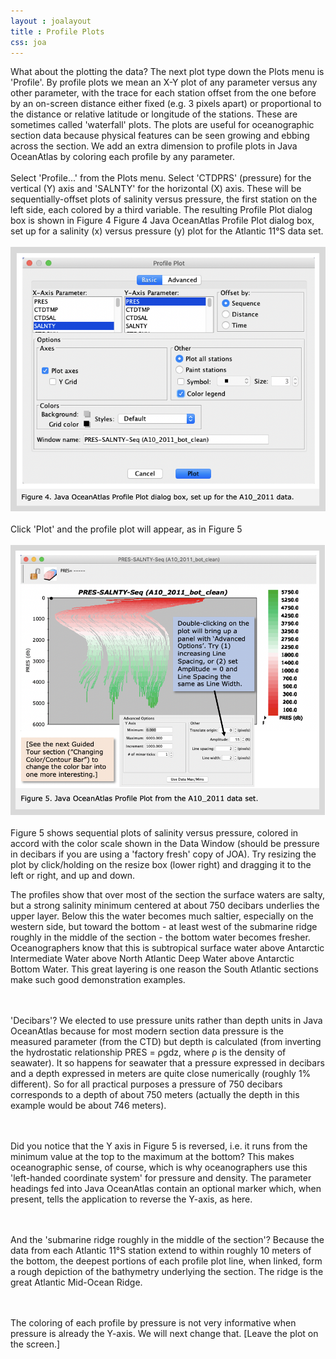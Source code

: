 ```yaml
---
layout : joalayout
title : Profile Plots
css: joa
---
```


<p>What about the plotting the data? The next plot type down the Plots menu is 'Profile'. By profile plots we mean an X-Y plot of any parameter versus any other parameter, with the trace for each station offset from the one before by an on-screen distance either fixed (e.g. 3 pixels apart) or proportional to the distance or relative latitude or longitude of the stations. These are sometimes called 'waterfall' plots. The plots are useful for oceanographic section data because physical features can be seen growing and ebbing across the section. We add an extra dimension to profile plots in Java OceanAtlas by coloring each profile by any parameter.
	<br><br>
	Select 'Profile...' from the Plots menu. Select 'CTDPRS' (pressure) for the vertical (Y) axis and 'SALNTY' for the horizontal (X) axis. These will be sequentially-offset plots of salinity versus pressure, the first station on the left side, each colored by a third variable. The resulting Profile Plot dialog box is shown in Figure 4
Figure 4 Java OceanAtlas Profile Plot dialog box, set up for a salinity (x) versus pressure (y) plot for the Atlantic 11&deg;S data set.
<br><br>
    <img alt="Gt_fig-05" class="gt_image" src="assets/images/fig4.png"><br>
<br>	
	Click 'Plot' and the profile plot will appear, as in Figure 5
		<br><br>
   <img alt="Gt_fig-05" class="gt_image" src="assets/images/fig5.png">
<br>
<br>
Figure 5 shows sequential plots of salinity versus pressure, colored in accord with the color scale shown in the Data Window (should be pressure in decibars if you are using a 'factory fresh' copy of JOA). Try resizing the plot by click/holding on the resize box (lower right) and dragging it to the left or right, and up and down.</p>

<p class="oceanography_text">The profiles show that over most of the section the surface waters are salty, but a strong salinity minimum centered at about 750 decibars underlies the upper layer. Below this the water becomes much saltier, especially on the western side, but toward the bottom - at least west of the submarine ridge roughly in the middle of the section - the bottom water becomes fresher. Oceanographers know that this is subtropical surface water above Antarctic Intermediate Water above North Atlantic Deep Water above Antarctic Bottom Water. This great layering is one reason the South Atlantic sections make such good demonstration examples.	

<br><br>'Decibars'? We elected to use pressure units rather than depth units in Java OceanAtlas because for most modern section data pressure is the measured parameter (from the CTD) but depth is calculated (from inverting the hydrostatic relationship PRES = ρgdz, where ρ is the density of seawater). It so happens for seawater that a pressure expressed in decibars and a depth expressed in meters are quite close numerically (roughly 1% different). So for all practical purposes a pressure of 750 decibars corresponds to a depth of about 750 meters (actually the depth in this example would be about 746 meters).

<br><br>Did you notice that the Y axis in Figure 5 is reversed, i.e. it runs from the minimum value at the top to the maximum at the bottom? This makes oceanographic sense, of course, which is why oceanographers use this 'left-handed coordinate system' for pressure and density. The parameter headings fed into Java OceanAtlas contain an optional marker which, when present, tells the application to reverse the Y-axis, as here.

<br><br>And the 'submarine ridge roughly in the middle of the section'? Because the data from each Atlantic 11&deg;S station extend to within roughly 10 meters of the bottom, the deepest portions of each profile plot line, when linked, form a rough depiction of the bathymetry underlying the section. The ridge is the great Atlantic Mid-Ocean Ridge.

<br><br>The coloring of each profile by pressure is not very informative when pressure is already the Y-axis. We will next change that. [Leave the plot on the screen.]</p>

